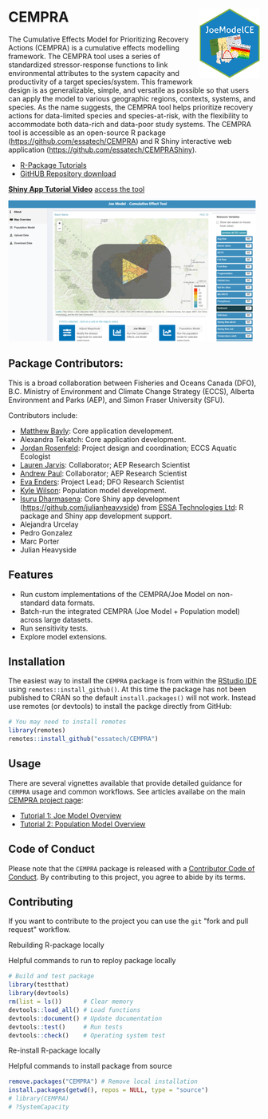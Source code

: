 # CEMPRA <img src="man/figures/CEMPRA_small.png" align="right" style="max-width: 120px;"/>

<!-- badges: start -->
<!-- badges: end -->

The Cumulative Effects Model for Prioritizing Recovery Actions (CEMPRA) is a cumulative effects modelling framework. The CEMPRA tool uses a series of standardized stressor-response functions to link environmental attributes to the system capacity and productivity of a target species/system. This framework design is as generalizable, simple, and versatile as possible so that users can apply the model to various geographic regions, contexts, systems, and species. As the name suggests, the CEMPRA tool helps prioritize recovery actions for data-limited species and species-at-risk, with the flexibility to accommodate both data-rich and data-poor study systems. The CEMPRA tool is accessible as an open-source R package (https://github.com/essatech/CEMPRA) and R Shiny interactive web application (https://github.com/essatech/CEMPRAShiny).


* [R-Package Tutorials](https://essatech.github.io/CEMPRA/index.html)
* [GitHUB Repository download](https://essatech.github.io/CEMPRA/index.html)


**[Shiny App Tutorial Video](https://youtu.be/Cp3UdWlkaKU)** [access the tool](https://essa.shinyapps.io/CEMPRAShiny)

[![Tutorial Video](./man/figures/shiny_app_cover.png)](https://youtu.be/Cp3UdWlkaKU)


## Package Contributors:
This is a broad collaboration between Fisheries and Oceans Canada (DFO), B.C. Ministry of Environment and Climate Change Strategy (ECCS), Alberta Environment and Parks (AEP), and Simon Fraser University (SFU). 

Contributors include:
-   [Matthew Bayly](https://github.com/mattjbayly): Core application development.
-   Alexandra Tekatch: Core application development.
-   [Jordan Rosenfeld](http://www.aferu.ca/rosenfeld-lab): Project design and coordination; ECCS Aquatic Ecologist
-   [Lauren Jarvis](https://github.com/andrewpaul68): Collaborator; AEP Research Scientist
-   [Andrew Paul](https://github.com/andrewpaul68): Collaborator; AEP Research Scientist
-   [Eva Enders](https://profils-profiles.science.gc.ca/en/profile/eva-enders): Project Lead; DFO Research Scientist
-   [Kyle Wilson](https://github.com/klwilson23): Population model development.
-   [Isuru Dharmasena](https://www.linkedin.com/in/isuru-dharmasena-90269895/?originalSubdomain=ca): Core Shiny app development
(https://github.com/julianheavyside) from [ESSA Technologies Ltd](https://essa.com/): R package and Shiny app development support.
-   Alejandra Urcelay
-   Pedro Gonzalez
-   Marc Porter
-   Julian Heavyside


## Features
- Run custom implementations of the CEMPRA/Joe Model on non-standard data formats.
- Batch-run the integrated CEMPRA (Joe Model + Population model) across large datasets.
- Run sensitivity tests.
- Explore model extensions.


## Installation

The easiest way to install the `CEMPRA` package is from within the [RStudio IDE](https://www.rstudio.com/products/rstudio/download/) using `remotes::install_github()`. At this time the package has not been published to CRAN so the default `install.packages()` will not work. Instead use remotes (or devtools) to install the packge directly from GitHub:
``` r
# You may need to install remotes
library(remotes)
remotes::install_github("essatech/CEMPRA")
```

## Usage
There are several vignettes available that provide detailed guidance for `CEMPRA` usage and common workflows. See articles availabe on the main [CEMPRA project page](https://essatech.github.io/CEMPRA/index.html):

- [Tutorial 1: Joe Model Overview](https://essatech.github.io/CEMPRA/articles/joe-model.html)
- [Tutorial 2: Population Model Overview](https://essatech.github.io/CEMPRA/articles/population-model.html)

## Code of Conduct

Please note that the `CEMPRA` package is released with a [Contributor Code of Conduct](https://pkgs.rstudio.com/rmarkdown/CODE_OF_CONDUCT.html). By contributing to this project, you agree to abide by its terms.

## Contributing

If you want to contribute to the project you can use the `git` "fork and pull request" workflow.

Rebuilding R-package locally

Helpful commands to run to reploy package locally

```r
# Build and test package
library(testthat)
library(devtools)
rm(list = ls())      # Clear memory
devtools::load_all() # Load functions
devtools::document() # Update documentation
devtools::test()     # Run tests
devtools::check()    # Operating system test
```

Re-install R-package locally

Helpful commands to install package from source

```r
remove.packages("CEMPRA") # Remove local installation
install.packages(getwd(), repos = NULL, type = "source")
# library(CEMPRA)
# ?SystemCapacity
```
